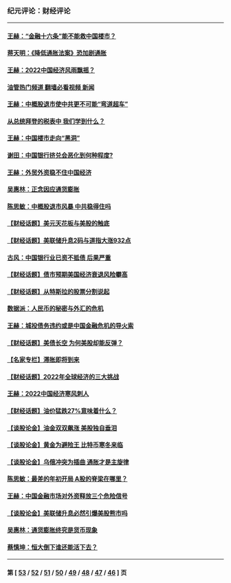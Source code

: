 ### 纪元评论：财经评论
---
#### [王赫：“金融十六条”能不能救中国楼市？](../../pages/nsc1026/n13868431.md?12110330) 
#### [蒋天明：《降低通胀法案》恐加剧通胀](../../pages/nsc1026/n13806996.md?12110330) 
#### [王赫：2022中国经济风雨飘摇？](../../pages/nsc1026/n13803207.md?12110330) 
#### [油管热门频道 翻墙必看视频 新闻](ok?12110330)
#### [王赫：中概股退市使中共更不可能“弯道超车”](../../pages/nsc1026/n13802858.md?12110330) 
#### [从总统拜登的税表中 我们学到什么？](../../pages/nsc1026/n13773081.md?12110330) 
#### [王赫：中国楼市走向“黑洞”](../../pages/nsc1026/n13770647.md?12110330) 
#### [谢田：中国银行挤兑会恶化到何种程度?](../../pages/nsc1026/n13766965.md?12110330) 
#### [王赫：外贸外资稳不住中国经济](../../pages/nsc1026/n13753933.md?12110330) 
#### [吴惠林：正念因应通货膨胀](../../pages/nsc1026/n13750350.md?12110330) 
#### [陈思敏：中概股退市风暴 中共稳得住吗](../../pages/nsc1026/n13738978.md?12110330) 
#### [【财经话题】美元天花板与美股的触底](../../pages/nsc1026/n13736495.md?12110330) 
#### [【财经话题】美联储升息2码与道指大涨932点](../../pages/nsc1026/n13727377.md?12110330) 
#### [古风：中国银行业已资不抵债 后果严重](../../pages/nsc1026/n13726111.md?12110330) 
#### [【财经话题】债市预期美国经济衰退风险攀高](../../pages/nsc1026/n13698043.md?12110330) 
#### [【财经话题】从特斯拉的股票分割说起](../../pages/nsc1026/n13679733.md?12110330) 
#### [数据派：人民币的秘密与外汇的危机](../../pages/nsc1026/n13667092.md?12110330) 
#### [王赫：城投债务违约或是中国金融危机的导火索](../../pages/nsc1026/n13665322.md?12110330) 
#### [【财经话题】美债长空 为何美股却能反弹？](../../pages/nsc1026/n13665895.md?12110330) 
#### [【名家专栏】滞胀即将到来](../../pages/nsc1026/n13658171.md?12110330) 
#### [【财经话题】2022年全球经济的三大挑战](../../pages/nsc1026/n13654423.md?12110330) 
#### [王赫：2022中国经济寒风刺人](../../pages/nsc1026/n13651403.md?12110330) 
#### [【财经话题】油价猛跌27%意味着什么？](../../pages/nsc1026/n13648767.md?12110330) 
#### [【谈股论金】油金双双飙涨 美股独自垂泪](../../pages/nsc1026/n13631742.md?12110330) 
#### [【谈股论金】黄金为避险王 比特币寒冬来临](../../pages/nsc1026/n13600406.md?12110330) 
#### [【谈股论金】乌俄冲突为插曲 通胀才是主旋律](../../pages/nsc1026/n13576797.md?12110330) 
#### [陈思敏：最差的年初开局 A股的脊梁在哪里？](../../pages/nsc1026/n13558359.md?12110330) 
#### [王赫：中国金融市场对外资释放三个危险信号](../../pages/nsc1026/n13546389.md?12110330) 
#### [【谈股论金】美联储升息必然引爆美股熊市吗](../../pages/nsc1026/n13519194.md?12110330) 
#### [吴惠林：通货膨胀终究是货币现象](../../pages/nsc1026/n13512979.md?12110330) 
#### [蔡慎坤：恒大倒下谁还能活下去？](../../pages/nsc1026/n13501831.md?12110330) 

---
#### 第 [ [53](./53.md?12110330) / [52](./52.md?12110330) / [51](./51.md?12110330) / [50](./50.md?12110330) / [49](./49.md?12110330) / [48](./48.md?12110330) / [47](./47.md?12110330) / [46](./46.md?12110330) ] 页
